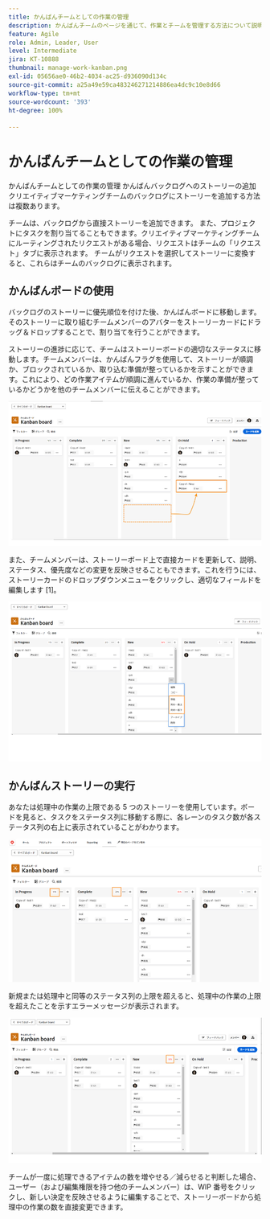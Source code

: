 ```yaml
---
title: かんばんチームとしての作業の管理
description: かんばんチームのページを通じて、作業とチームを管理する方法について説明します。
feature: Agile
role: Admin, Leader, User
level: Intermediate
jira: KT-10888
thumbnail: manage-work-kanban.png
exl-id: 05656ae0-46b2-4034-ac25-d936090d134c
source-git-commit: a25a49e59ca483246271214886ea4dc9c10e8d66
workflow-type: tm+mt
source-wordcount: '393'
ht-degree: 100%

---
```


# かんばんチームとしての作業の管理

かんばんチームとしての作業の管理
かんばんバックログへのストーリーの追加
クリエイティブマーケティングチームのバックログにストーリーを追加する方法は複数あります。

チームは、バックログから直接ストーリーを追加できます。
また、プロジェクトにタスクを割り当てることもできます。クリエイティブマーケティングチームにルーティングされたリクエストがある場合、リクエストはチームの「リクエスト」タブに表示されます。 チームがリクエストを選択してストーリーに変換すると、これらはチームのバックログに表示されます。


## かんばんボードの使用

バックログのストーリーに優先順位を付けた後、かんばんボードに移動します。そのストーリーに取り組むチームメンバーのアバターをストーリーカードにドラッグ＆ドロップすることで、割り当てを行うことができます。


ストーリーの進捗に応じて、チームはストーリーボードの適切なステータスに移動します。チームメンバーは、かんばんフラグを使用して、ストーリーが順調か、ブロックされているか、取り込む準備が整っているかを示すことができます。これにより、どの作業アイテムが順調に進んでいるか、作業の準備が整っているかどうかを他のチームメンバーに伝えることができます。

![かんばんカード](assets/kanban-01.png)

また、チームメンバーは、ストーリーボード上で直接カードを更新して、説明、ステータス、優先度などの変更を反映させることもできます。これを行うには、ストーリーカードのドロップダウンメニューをクリックし、適切なフィールドを編集します [1]。

![かんばんカードのステータス](assets/kanban-02.png)

## かんばんストーリーの実行

あなたは処理中の作業の上限である 5 つのストーリーを使用しています。ボードを見ると、タスクをステータス列に移動する際に、各レーンのタスク数が各ステータス列の右上に表示されていることがわかります。

![かんばんの WIP 制限](assets/kanban-03.png)

新規または処理中と同等のステータス列の上限を超えると、処理中の作業の上限を超えたことを示すエラーメッセージが表示されます。

![WIP 制限の超過](assets/kanban-04.png)

チームが一度に処理できるアイテムの数を増やせる／減らせると判断した場合、ユーザー（および編集権限を持つ他のチームメンバー）は、WIP 番号をクリックし、新しい決定を反映させるように編集することで、ストーリーボードから処理中の作業の数を直接変更できます。
